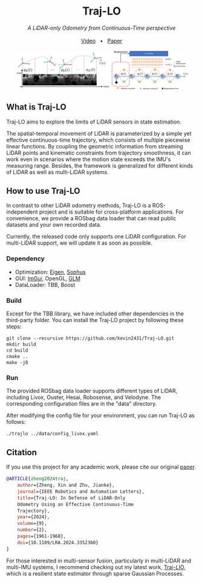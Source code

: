<div align="center">
    <h1>Traj-LO</h1>
    <i>A LiDAR-only Odometry from Continuous-Time perspective</i>
    <br>
    <br>
    <a href=https://youtu.be/hbtKzElYKkQ?si=ZlqvtUVhhJbAju0S>Video</a>
    <span>&nbsp;&nbsp;•&nbsp;&nbsp;</span>
    <a href="https://ieeexplore.ieee.org/document/10387726">Paper</a>
    <br>
    <br>
    <img src="doc/image/trajectory.png" width="50%" height="auto" alt="Trajectory Image">
    <img src="doc/image/pipeline.png" width="40%" height="auto" alt="Pipeline Image">
<br>
</div>


## What is Traj-LO
Traj-LO aims to explore the limits of LiDAR sensors in state estimation.

The spatial-temporal movement of LiDAR is parameterized by a simple yet effective continuous-time trajectory, which consists of multiple piecewise linear functions.
By coupling the geometric information from streaming LiDAR points and kinematic constraints from trajectory smoothness, it can work even in scenarios where the motion state exceeds the IMU's measuring range.
Besides, the framework is generalized for different kinds of LiDAR as well as multi-LiDAR systems.
## How to use Traj-LO
In contrast to other LiDAR odometry methods, Traj-LO is a ROS-independent project and is suitable for cross-platform applications. For convenience, we provide a ROSbag data loader that can read public datasets and your own recorded data.

Currently, the released code only supports one LiDAR configuration. For multi-LiDAR support, we will update it as soon as possible.
### Dependency
- Optimization: [Eigen](https://gitlab.com/libeigen/eigen.git), [Sophus](https://github.com/strasdat/Sophus.git)
- GUI: [ImGui](https://github.com/ocornut/imgui), OpenGL, [GLM](https://github.com/g-truc/glm.git)
- DataLoader: TBB, Boost
### Build
Except for the TBB library, we have included other dependencies in the third-party folder. You can install the Traj-LO project by following these steps:
```
git clone --recursive https://github.com/kevin2431/Traj-LO.git
mkdir build 
cd build
cmake .. 
make -j8
```
### Run
The provided ROSbag data loader supports different types of LiDAR, including Livox, Ouster, Hesai, Robosense, and Velodyne. The corresponding configuration files are in the "data" directory.

After modifying the config file for your environment, you can run Traj-LO as follows:
```
./trajlo ../data/config_livox.yaml
```

## Citation

If you use this project for any academic work, please cite our original [paper](https://ieeexplore.ieee.org/document/10387726).

```bibtex
@ARTICLE{zheng2024traj,
    author={Zheng, Xin and Zhu, Jianke},
    journal={IEEE Robotics and Automation Letters},
    title={Traj-LO: In Defense of LiDAR-Only
    Odometry Using an Effective Continuous-Time
    Trajectory},
    year={2024},
    volume={9},
    number={2},
    pages={1961-1968},
    doi={10.1109/LRA.2024.3352360}
}
```

For those interested in multi-sensor fusion, particularly in multi-LiDAR and multi-IMU systems, I recommend checking out my latest work, [Traj-LIO](https://arxiv.org/abs/2402.09189), which is a resilient state estimator through sparse Gaussian Processes.










